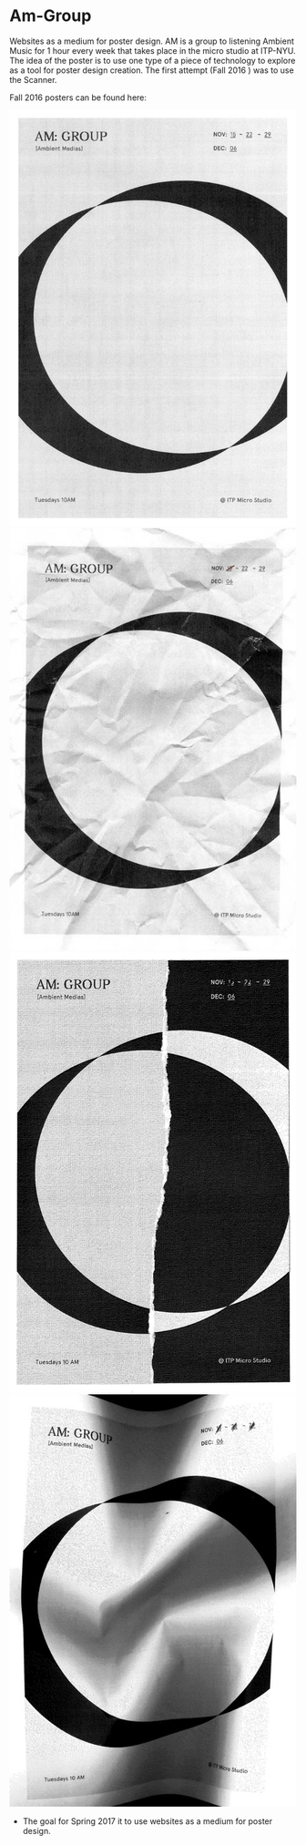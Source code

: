 # Am-Group
Websites as a medium for poster design.
AM is a group to listening Ambient Music for 1 hour every week that takes place in the micro studio at ITP-NYU.
The idea of the poster is to use one type of a piece of technology to explore as a tool for poster design creation. The first attempt (Fall 2016 ) was to use the Scanner.

Fall 2016 posters can be found here:

![Alt text](/Fall-2016/01.jpg "First Poster")
![Alt text](/Fall-2016/02.jpg "First Poster")
![Alt text](/Fall-2016/03.jpg "First Poster")
![Alt text](/Fall-2016/04.jpg "First Poster")

* The goal for Spring 2017 it to use websites as a medium for poster design.
